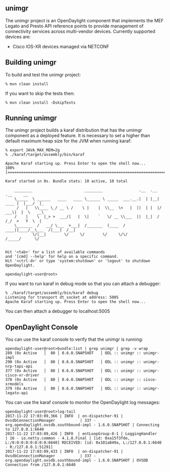 unimgr
------

The unimgr project is an OpenDaylight component that implements the MEF Legato and Presto API
reference points to provide management of connectivity services across multi-vendor
devices. Currently supported devices are:

* Cisco IOS-XR devices managed via NETCONF

Building unimgr
----

To build and test the unimgr project:

```
% mvn clean install
```

If you want to skip the tests then:

```
% mvn clean install -DskipTests
```

Running unimgr
----

The unimgr project builds a karaf distribution that has the umimgr component as a deployed
feature. It is necessary to set a higher than default maximum heap size for the JVM when running
karaf:

```
% export JAVA_MAX_MEM=2g
% ./karaf/target/assembly/bin/karaf

Apache Karaf starting up. Press Enter to open the shell now...
100% [========================================================================]

Karaf started in 0s. Bundle stats: 10 active, 10 total

    ________                       ________                .__  .__       .__     __
    \_____  \ ______   ____   ____ \______ \ _____  ___.__.|  | |__| ____ |  |___/  |_
     /   |   \\____ \_/ __ \ /    \ |    |  \\__  \<   |  ||  | |  |/ ___\|  |  \   __\
    /    |    \  |_> >  ___/|   |  \|    `   \/ __ \\___  ||  |_|  / /_/  >   Y  \  |
    \_______  /   __/ \___  >___|  /_______  (____  / ____||____/__\___  /|___|  /__|
            \/|__|        \/     \/        \/     \/\/            /_____/      \/


Hit '<tab>' for a list of available commands
and '[cmd] --help' for help on a specific command.
Hit '<ctrl-d>' or type 'system:shutdown' or 'logout' to shutdown OpenDaylight.

opendaylight-user@root>
```

If you want to run karaf in debug mode so that you can attach a debugger:

```
% ./karaf/target/assembly/bin/karaf debug
Listening for transport dt_socket at address: 5005
Apache Karaf starting up. Press Enter to open the shell now...
```

You can then attach a debugger to localhost:5005

OpenDaylight Console
----

You can use the karaf console to verify that the unimgr is running:

```
opendaylight-user@root>bundle:list | grep unimgr | grep -v wrap
289 (0x Active   │  80 │ 0.6.0.SNAPSHOT   │ ODL :: unimgr :: unimgr-impl
290 (0x Active   │  80 │ 0.6.0.SNAPSHOT   │ ODL :: unimgr :: unimgr-nrp-tapi-api
377 (0x Active   │  80 │ 0.6.0.SNAPSHOT   │ ODL :: unimgr :: unimgr-cisco-xr-driver
378 (0x Active   │  80 │ 0.6.0.SNAPSHOT   │ ODL :: unimgr :: cisco-xrmodels
379 (0x Active   │  80 │ 0.6.0.SNAPSHOT   │ ODL :: unimgr :: unimgr-legato-api
```

You can use the karaf console to monitor the OpenDaylight log messages:

```
opendaylight-user@root>log:tail
2017-11-22 17:03:09,366 | INFO  | on-dispatcher-91 | OvsdbConnectionManager           | 337 - org.opendaylight.ovsdb.southbound-impl - 1.6.0.SNAPSHOT | Connecting to 127.0.0.1:6640
2017-11-22 17:03:09,426 | INFO  | entLoopGroup-8-1 | LoggingHandler                   | 16 - io.netty.common - 4.1.8.Final | [id: 0xa15f3fde, L:/0:0:0:0:0:0:0:0:6640] RECEIVED: [id: 0x101a849a, L:/127.0.0.1:6640 - R:/127.0.0.1:51291]
2017-11-22 17:03:09,433 | INFO  | on-dispatcher-91 | OvsdbConnectionManager           | 337 - org.opendaylight.ovsdb.southbound-impl - 1.6.0.SNAPSHOT | OVSDB Connection from /127.0.0.1:6640
```
